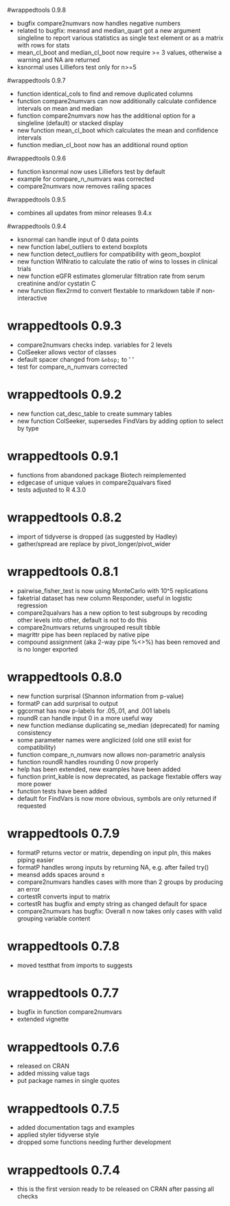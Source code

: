 #wrappedtools 0.9.8
- bugfix compare2numvars now handles negative numbers
- related to bugfix: meansd and median_quart got a new argument singleline to report various statistics as single text element or as a matrix with rows for stats
- mean_cl_boot and median_cl_boot now require >= 3 values, otherwise a warning and NA are returned
- ksnormal uses Lilliefors test only for n>=5

#wrappedtools 0.9.7
- function identical_cols to find and remove duplicated columns
- function compare2numvars can now additionally calculate confidence intervals on mean and median
- function compare2numvars now has the additional option for a singleline (default) or stacked display
- new function mean_cl_boot which calculates the mean and confidence intervals
- function median_cl_boot now has an additional round option

#wrappedtools 0.9.6
- function ksnormal now uses Lilliefors test by default
- example for compare_n_numvars was corrected
- compare2numvars now removes railing spaces

#wrappedtools 0.9.5 
- combines all updates from minor releases 9.4.x

#wrappedtools 0.9.4
- ksnormal can handle input of 0 data points
- new function label_outliers to extend boxplots
- new function detect_outliers for compatibility with geom_boxplot
- new function WINratio to calculate the ratio of wins to losses in clinical trials
- new function eGFR estimates glomerular filtration rate from serum creatinine and/or cystatin C 
- new function flex2rmd to convert flextable to rmarkdown table if non-interactive

# wrappedtools 0.9.3
- compare2numvars checks indep. variables for 2 levels
- ColSeeker allows vector of classes
- default spacer changed from `&nbsp;` to ' '
- test for compare_n_numvars corrected

# wrappedtools 0.9.2
- new function cat_desc_table to create summary tables
- new function ColSeeker, supersedes FindVars by adding option to select by type

# wrappedtools 0.9.1
- functions from abandoned package Biotech reimplemented
- edgecase of unique values in compare2qualvars fixed
- tests adjusted to R 4.3.0

# wrappedtools 0.8.2
- import of tidyverse is dropped (as suggested by Hadley)
- gather/spread are replace by pivot_longer/pivot_wider

# wrappedtools 0.8.1
- pairwise_fisher_test is now using MonteCarlo with 10^5 replications
- faketrial dataset has new column Responder, useful in logistic regression
- compare2qualvars has a new option to test subgroups by recoding other levels into other, default is not to do this
- compare2numvars returns ungrouped result tibble
- magrittr pipe has been replaced by native pipe
- compound assignment (aka 2-way pipe %<>%) has been removed and is no longer exported

# wrappedtools 0.8.0
- new function surprisal (Shannon information from p-value)
- formatP can add surprisal to output
- ggcormat has now p-labels for .05,.01, and .001 labels
- roundR can handle input 0 in a more useful way
- new function medianse duplicating se_median (deprecated) for naming consistency
- some parameter names were anglicized (old one still exist for compatibility)
- function compare_n_numvars now allows non-parametric analysis
- function roundR handles rounding 0 now properly
- help has been extended, new examples have been added 
- function print_kable is now deprecated, as package flextable offers way more power
- function tests have been added 
- default for FindVars is now more obvious, symbols are only returned if requested

# wrappedtools 0.7.9
- formatP returns vector or matrix, depending on input pIn,
this makes piping easier
- formatP handles wrong inputs by returning NA, e.g. after failed try()
- meansd adds spaces around ±
- compare2numvars handles cases with more than 2 groups by producing an error
- cortestR converts input to matrix
- cortestR has bugfix and empty string as changed default for space
- compare2numvars has bugfix: Overall n now takes only cases with valid grouping
variable content

# wrappedtools 0.7.8
- moved testthat from imports to suggests

# wrappedtools 0.7.7
- bugfix in function compare2numvars
- extended vignette

# wrappedtools 0.7.6
- released on CRAN
- added missing value tags
- put package names in single quotes

# wrappedtools 0.7.5
- added documentation tags and examples
- applied styler tidyverse style
- dropped some functions needing further development

# wrappedtools 0.7.4   
- this is the first version ready to be released on CRAN after passing all checks   
